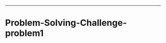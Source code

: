 -----------------------------------------------------------------------------
# Problem-Solving-Challenge-problem1
